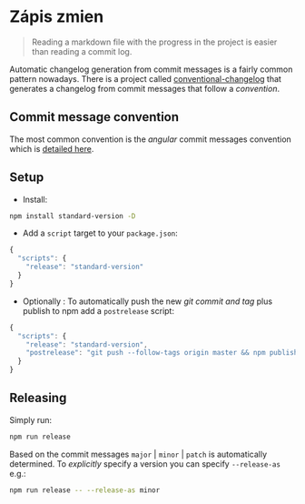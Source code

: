 # Zápis zmien

> Reading a markdown file with the progress in the project is easier than reading a commit log.

Automatic changelog generation from commit messages is a fairly common pattern nowadays. There is a project called [conventional-changelog](https://github.com/conventional-changelog/conventional-changelog) that generates a changelog from commit messages that follow a _convention_.

## Commit message convention

The most common convention is the _angular_ commit messages convention which is [detailed here](https://github.com/angular/angular.js/blob/master/DEVELOPERS.md#-git-commit-guidelines).

## Setup

* Install: 

```bash
npm install standard-version -D
```

* Add a `script` target to your `package.json`: 

```javascript
{
  "scripts": {
    "release": "standard-version"
  }
}
```

* Optionally : To automatically push the new _git commit and tag_ plus publish to npm add a `postrelease` script: 

```javascript
{
  "scripts": {
    "release": "standard-version",
    "postrelease": "git push --follow-tags origin master && npm publish"
  }
}
```

## Releasing

Simply run:

```bash
npm run release
```

Based on the commit messages `major` \| `minor` \| `patch` is automatically determined. To _explicitly_ specify a version you can specify `--release-as` e.g.:

```bash
npm run release -- --release-as minor
```

